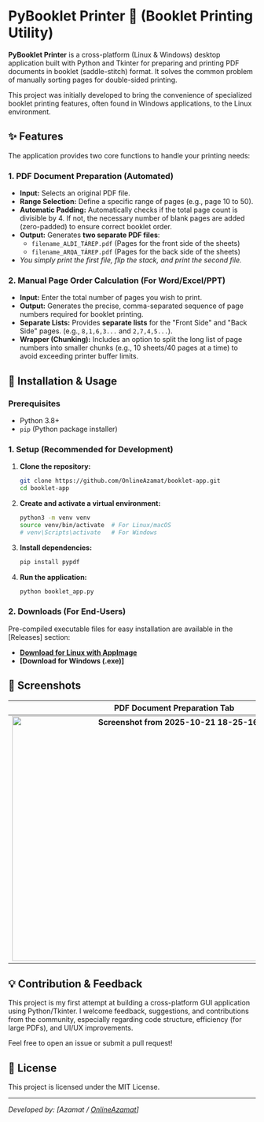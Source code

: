# PyBooklet Printer 📖 (Booklet Printing Utility)

**PyBooklet Printer** is a cross-platform (Linux & Windows) desktop application built with Python and Tkinter for preparing and printing PDF documents in booklet (saddle-stitch) format. It solves the common problem of manually sorting pages for double-sided printing.

This project was initially developed to bring the convenience of specialized booklet printing features, often found in Windows applications, to the Linux environment.

## ✨ Features

The application provides two core functions to handle your printing needs:

### 1. PDF Document Preparation (Automated)

* **Input:** Selects an original PDF file.
* **Range Selection:** Define a specific range of pages (e.g., page 10 to 50).
* **Automatic Padding:** Automatically checks if the total page count is divisible by 4. If not, the necessary number of blank pages are added (zero-padded) to ensure correct booklet order.
* **Output:** Generates **two separate PDF files**:
    * `filename_ALDI_TÁREP.pdf` (Pages for the front side of the sheets)
    * `filename_ARQA_TÁREP.pdf` (Pages for the back side of the sheets)
* *You simply print the first file, flip the stack, and print the second file.*

### 2. Manual Page Order Calculation (For Word/Excel/PPT)

* **Input:** Enter the total number of pages you wish to print.
* **Output:** Generates the precise, comma-separated sequence of page numbers required for booklet printing.
* **Separate Lists:** Provides **separate lists** for the "Front Side" and "Back Side" pages. (e.g., `8,1,6,3...` and `2,7,4,5...`).
* **Wrapper (Chunking):** Includes an option to split the long list of page numbers into smaller chunks (e.g., 10 sheets/40 pages at a time) to avoid exceeding printer buffer limits.

## 🚀 Installation & Usage

### Prerequisites

* Python 3.8+
* `pip` (Python package installer)

### 1. Setup (Recommended for Development)

1.  **Clone the repository:**
    ```bash
    git clone https://github.com/OnlineAzamat/booklet-app.git
    cd booklet-app
    ```

2.  **Create and activate a virtual environment:**
    ```bash
    python3 -m venv venv
    source venv/bin/activate  # For Linux/macOS
    # venv\Scripts\activate   # For Windows
    ```

3.  **Install dependencies:**
    ```bash
    pip install pypdf
    ```

4.  **Run the application:**
    ```bash
    python booklet_app.py
    ```

### 2. Downloads (For End-Users)

Pre-compiled executable files for easy installation are available in the [Releases] section:

* **[Download for Linux with AppImage](https://t.me/yakubbaevdev_blog/15)**
* **[Download for Windows (.exe)]**

## 📸 Screenshots

| PDF Document Preparation Tab | Manual Page Order Calculation Tab |
| :---: | :---: |
| **<img width="660" height="497" alt="Screenshot from 2025-10-21 18-25-16" src="https://github.com/user-attachments/assets/3fb7b902-972e-45c6-ba6a-fee4ad630ee6" />** | **<img width="660" height="497" alt="Screenshot from 2025-10-21 18-25-35" src="https://github.com/user-attachments/assets/a7d70d55-3195-42a0-8846-1b85ba3c6a73" />** |

## 💡 Contribution & Feedback

This project is my first attempt at building a cross-platform GUI application using Python/Tkinter. I welcome feedback, suggestions, and contributions from the community, especially regarding code structure, efficiency (for large PDFs), and UI/UX improvements.

Feel free to open an issue or submit a pull request!

## 📜 License

This project is licensed under the MIT License.

---
*Developed by: [Azamat / <a href="https://github.com/OnlineAzamat">OnlineAzamat</a>]*
